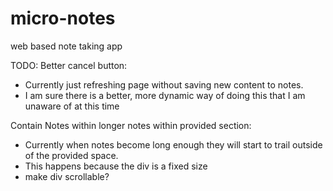 # micro-notes
web based note taking app

TODO:
Better cancel button:
  - Currently just refreshing page without saving new content to notes.
  - I am sure there is a better, more dynamic way of doing this that I am unaware of at this time
  
Contain Notes within longer notes within provided section:
  - Currently when notes become long enough they will start to trail outside of the provided space.
  - This happens because the div is a fixed size
  - make div scrollable? 
